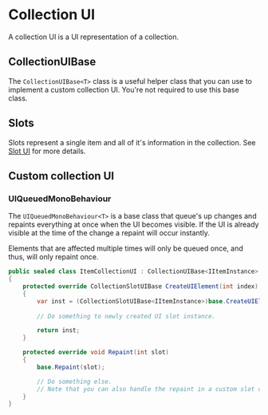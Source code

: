 # Collection UI

A collection UI is a UI representation of a collection.

## CollectionUIBase<T>

The `CollectionUIBase<T>` class is a useful helper class that you can use to implement a custom collection UI. You're not required to use this base class.

## Slots

Slots represent a single item and all of it's information in the collection. See [Slot UI](CollectionSlotUI.md) for more details.

## Custom collection UI

### UIQueuedMonoBehaviour<T>

The `UIQueuedMonoBehaviour<T>` is a base class that queue's up changes and repaints everything at once when the UI becomes visible. If the UI is already visible at the time of the change a repaint will occur instantly.

Elements that are affected multiple times will only be queued once, and thus, will only repaint once.

```csharp
public sealed class ItemCollectionUI : CollectionUIBase<IItemInstance>
{
	protected override CollectionSlotUIBase CreateUIElement(int index)
	{
		var inst = (CollectionSlotUIBase<IItemInstance>)base.CreateUIElement(index);
		
		// Do something to newly created UI slot instance.

		return inst;
	}

	protected override void Repaint(int slot)
	{
		base.Repaint(slot);

		// Do something else.
		// Note that you can also handle the repaint in a custom slot class.
	}
}
```